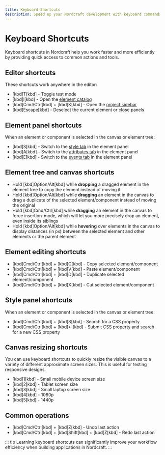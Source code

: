 ```yaml
---
title: Keyboard Shortcuts
description: Speed up your Nordcraft development with keyboard commands for navigation, element selection, panel switching and common editing operations.
---
```


# Keyboard Shortcuts

Keyboard shortcuts in Nordcraft help you work faster and more efficiently by providing quick access to common actions and tools.

## Editor shortcuts

These shortcuts work anywhere in the editor:

- [kbd]T[kbd] - Toggle test mode
- [kbd]I[kbd] - Open the [element catalog](/the-editor/element-tree#element-catalog)
- [kbd]Cmd/Ctrl[kbd] + [kbd]K[kbd] - Open the [project sidebar](/the-editor/project-sidebar)
- [kbd]Escape[kbd] - Deselect the current element or close panels

## Element panel shortcuts

When an element or component is selected in the canvas or element tree:

- [kbd]S[kbd] - Switch to the [style tab](/the-editor/element-panel#style-tab) in the element panel
- [kbd]A[kbd] - Switch to the [attributes tab](/the-editor/element-panel#attributes-tab) in the element panel
- [kbd]E[kbd] - Switch to the [events tab](/the-editor/element-panel#events-tab) in the element panel

## Element tree and canvas shortcuts

- Hold [kbd]Option/Alt[kbd] while **dropping** a dragged element in the element tree to copy the element instead of moving it
- Hold [kbd]Option/Alt[kbd] while **dragging** an element in the canvas to drag a duplicate of the selected element/component instead of moving the original
- Hold [kbd]Cmd/Ctrl[kbd] while **dragging** an element in the canvas to force insertion-mode, which will let you more precisely drop an element, even inside its siblings
- Hold [kbd]Option/Alt[kbd] while **hovering** over elements in the canvas to display distances (in px) between the selected element and other elements or the parent element

## Element editing shortcuts

- [kbd]Cmd/Ctrl[kbd] + [kbd]C[kbd] - Copy selected element/component
- [kbd]Cmd/Ctrl[kbd] + [kbd]V[kbd] - Paste element/component
- [kbd]Cmd/Ctrl[kbd] + [kbd]D[kbd] - Duplicate selected element/component
- [kbd]Cmd/Ctrl[kbd] + [kbd]X[kbd] - Cut selected element/component

## Style panel shortcuts

When an element or component is selected in the canvas or element tree:

- [kbd]Cmd/Ctrl[kbd] + [kbd]S[kbd] - Search for a CSS property
- [kbd]Cmd/Ctrl[kbd] + [kbd]↵[kbd] - Submit CSS property and search for a new CSS property

## Canvas resizing shortcuts

You can use keyboard shortcuts to quickly resize the visible canvas to a variety of different approximate screen sizes. This is useful for testing responsive designs.

- [kbd]1[kbd] - Small mobile device screen size
- [kbd]2[kbd] - Tablet screen size
- [kbd]3[kbd] - Small laptop screen size
- [kbd]4[kbd] - 1080p
- [kbd]5[kbd] - 1440p

## Common operations

- [kbd]Cmd/Ctrl[kbd] + [kbd]Z[kbd] - Undo last action
- [kbd]Cmd/Ctrl[kbd] + [kbd]Shift[kbd] + [kbd]Z[kbd] - Redo last action

::: tip
Learning keyboard shortcuts can significantly improve your workflow efficiency when building applications in Nordcraft.
:::
